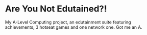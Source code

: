 Are You Not Edutained?!
======================

My A-Level Computing project, an edutainment suite featuring achievements, 3 hotseat games and one network one. Got me an A.
